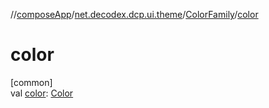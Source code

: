 //[composeApp](../../../index.md)/[net.decodex.dcp.ui.theme](../index.md)/[ColorFamily](index.md)/[color](color.md)

# color

[common]\
val [color](color.md): [Color](https://developer.android.com/reference/kotlin/androidx/compose/ui/graphics/Color.html)
